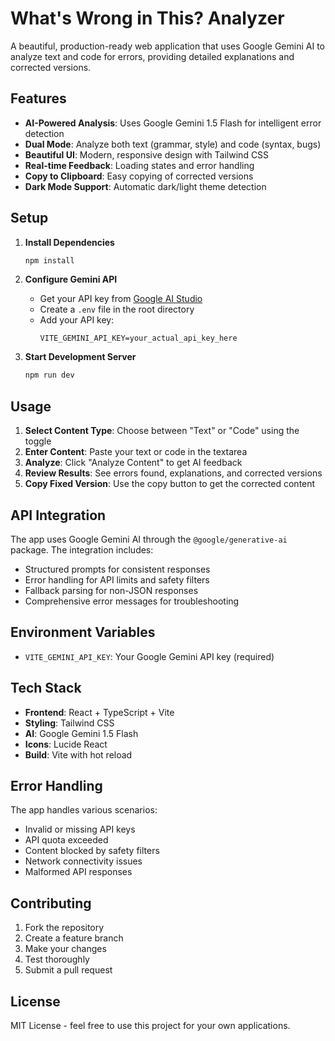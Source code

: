 # What's Wrong in This? Analyzer

A beautiful, production-ready web application that uses Google Gemini AI to analyze text and code for errors, providing detailed explanations and corrected versions.

## Features

- **AI-Powered Analysis**: Uses Google Gemini 1.5 Flash for intelligent error detection
- **Dual Mode**: Analyze both text (grammar, style) and code (syntax, bugs)
- **Beautiful UI**: Modern, responsive design with Tailwind CSS
- **Real-time Feedback**: Loading states and error handling
- **Copy to Clipboard**: Easy copying of corrected versions
- **Dark Mode Support**: Automatic dark/light theme detection

## Setup

1. **Install Dependencies**
   ```bash
   npm install
   ```

2. **Configure Gemini API**
   - Get your API key from [Google AI Studio](https://makersuite.google.com/app/apikey)
   - Create a `.env` file in the root directory
   - Add your API key:
     ```
     VITE_GEMINI_API_KEY=your_actual_api_key_here
     ```

3. **Start Development Server**
   ```bash
   npm run dev
   ```

## Usage

1. **Select Content Type**: Choose between "Text" or "Code" using the toggle
2. **Enter Content**: Paste your text or code in the textarea
3. **Analyze**: Click "Analyze Content" to get AI feedback
4. **Review Results**: See errors found, explanations, and corrected versions
5. **Copy Fixed Version**: Use the copy button to get the corrected content

## API Integration

The app uses Google Gemini AI through the `@google/generative-ai` package. The integration includes:

- Structured prompts for consistent responses
- Error handling for API limits and safety filters
- Fallback parsing for non-JSON responses
- Comprehensive error messages for troubleshooting

## Environment Variables

- `VITE_GEMINI_API_KEY`: Your Google Gemini API key (required)

## Tech Stack

- **Frontend**: React + TypeScript + Vite
- **Styling**: Tailwind CSS
- **AI**: Google Gemini 1.5 Flash
- **Icons**: Lucide React
- **Build**: Vite with hot reload

## Error Handling

The app handles various scenarios:
- Invalid or missing API keys
- API quota exceeded
- Content blocked by safety filters
- Network connectivity issues
- Malformed API responses

## Contributing

1. Fork the repository
2. Create a feature branch
3. Make your changes
4. Test thoroughly
5. Submit a pull request

## License

MIT License - feel free to use this project for your own applications.